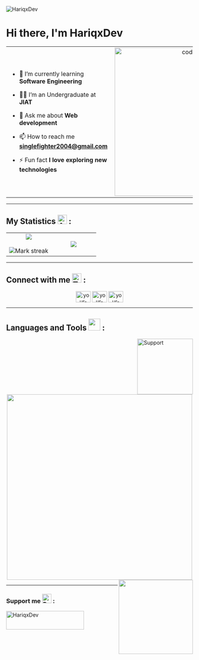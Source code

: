 <p align="left"> <img src="https://komarev.com/ghpvc/?username=HariqxDev&label=Profile%20views&color=0e75b6&style=flat" alt="HariqxDev"/> </p>

<h1 align="left">Hi there, I'm HariqxDev</h1>

<table align="center">
<tr border="none">
<td width="80%" align="left">
  
- 🌱 I’m currently learning **Software Engineering**

- 🧑‍🎓 I’m an Undergraduate at **JIAT**

- 💬 Ask me about **Web development**

- 📫 How to reach me **singlefighter2004@gmail.com**

- ⚡ Fun fact **I love exploring new technologies**

</td>

<td width="40%" align="center">
  <img align="right" alt="coding" src="https://i.pinimg.com/originals/e6/da/c1/e6dac1038095d76596e8b1bd9653f569.gif" width="400">
</td>
  
</tr>

</table>

---

<h2 align="left"> My Statistics
  <img src="https://raw.githubusercontent.com/Tarikul-Islam-Anik/Animated-Fluent-Emojis/master/Emojis/Smilies/Alien%20Monster.png" alt="Alien Monster" width="25" height="25" /> :
</h2>

<p align="center">
<table align="center">
<tr border="none">
<td width="50%" align="center">
  
  <img  align="center"  src="https://github-readme-stats.vercel.app/api?username=HariqxDev&theme=dark&show_icons=true&count_private=true" />
  <br></br>
  <img  title="🔥 Get streak stats for your profile at git.io/streak-stats" alt="Mark streak" src="https://github-readme-streak-stats.herokuapp.com/?user=HariqxDev&theme=dark&hide_border=false" /> 
</td>
<td width="50%" align="center">

  <img  align="center"  src="https://github-readme-stats.anuraghazra1.vercel.app/api/top-langs/?username=HariqxDev&theme=dark&hide_border=false&no-bg=true&no-frame=true&langs_count=10"/>
  
  </td>
</tr>
</table>

---

<h2 align="left">Connect with me 
  <img src="https://raw.githubusercontent.com/Tarikul-Islam-Anik/Animated-Fluent-Emojis/master/Emojis/Smilies/Thought%20Balloon.png" alt="Thought Balloon" width="25" height="25" /> :
</h2>
<p align="center">
<a href="https://twitter.com/your-twitter-handle" target="blank"><img align="center" src="https://raw.githubusercontent.com/rahuldkjain/github-profile-readme-generator/master/src/images/icons/Social/twitter.svg" alt="your-twitter-handle" height="30" width="40" /></a>
<a href="https://fb.com/your-facebook-profile" target="blank"><img align="center" src="https://raw.githubusercontent.com/rahuldkjain/github-profile-readme-generator/master/src/images/icons/Social/facebook.svg" alt="your-facebook-profile" height="30" width="40" /></a>
<a href="https://instagram.com/your-instagram-handle" target="blank"><img align="center" src="https://raw.githubusercontent.com/rahuldkjain/github-profile-readme-generator/master/src/images/icons/Social/instagram.svg" alt="your-instagram-handle" height="30" width="40" /></a>
</p>

---

<h2>Languages and Tools 
  <img src = "https://media2.giphy.com/media/QssGEmpkyEOhBCb7e1/giphy.gif?cid=ecf05e47a0n3gi1bfqntqmob8g9aid1oyj2wr3ds3mg700bl&rid=giphy.gif" width = 32px> :
</h2>

<img align="right" alt="Support" width="150" src="res/sup.gif"/>

<p align="center">
  <a href="https://skillicons.dev">
    <img src="https://skillicons.dev/icons?i=html,css,bootstrap,tailwind,js,php,mysql,java,arduino,vscode,github,&perline=14" width = 500px />
  </a>
  <img align="right" src="https://user-images.githubusercontent.com/74038190/219923809-b86dc415-a0c2-4a38-bc88-ad6cf06395a8.gif" width="200">
</p>

---

<h3 align="left">Support me 
  <img src="https://raw.githubusercontent.com/Tarikul-Islam-Anik/Animated-Fluent-Emojis/master/Emojis/Smilies/Beating%20Heart.png" alt="Beating Heart" width="25" height="25" /> :
</h3>

<p>
  <a href="https://www.buymeacoffee.com/HariqxDev"> <img align="left" src="https://cdn.buymeacoffee.com/buttons/v2/default-yellow.png" height="50" width="210" alt="HariqxDev" /></a>
</p>
